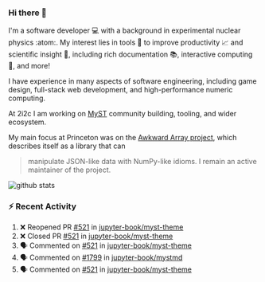 ### Hi there 👋 

I'm a software developer 💻 with a background in experimental nuclear physics :atom:. My interest lies in tools :wrench: to improve productivity :chart_with_upwards_trend: and scientific insight :telescope:, including rich documentation 📚, interactive computing 🧮, and more! 

I have experience in many aspects of software engineering, including game design, full-stack web development, and high-performance numeric computing. 

At 2i2c I am working on [MyST](https://github.com/jupyter-book/mystmd) community building, tooling, and wider ecosystem. 

My main focus at Princeton was on the [Awkward Array project](awkward-array.org/), which describes itself as a library that can 
> manipulate JSON-like data with NumPy-like idioms. I remain an active maintainer of the project. 

![github stats](https://github-readme-stats.vercel.app/api?username=agoose77&show_icons=true&hide_rank=true&hide_title=true&bg_color=30,e76445,904e95&text_color=efe3ec&icon_color=efe3ec)
<!--
**agoose77/agoose77** is a ✨ _special_ ✨ repository because its `README.md` (this file) appears on your GitHub profile.

Here are some ideas to get you started:

- 🔭 I’m currently working on ...
- 🌱 I’m currently learning ...
- 👯 I’m looking to collaborate on ...
- 🤔 I’m looking for help with ...
- 💬 Ask me about ...
- 📫 How to reach me: ...
- 😄 Pronouns: ...
- ⚡ Fun fact: ...
-->

### :zap: Recent Activity

<!--START_SECTION:activity-->
1. ❌ Reopened PR [#521](https://github.com/jupyter-book/myst-theme/pull/521) in [jupyter-book/myst-theme](https://github.com/jupyter-book/myst-theme)
2. ❌ Closed PR [#521](https://github.com/jupyter-book/myst-theme/pull/521) in [jupyter-book/myst-theme](https://github.com/jupyter-book/myst-theme)
3. 🗣 Commented on [#521](https://github.com/jupyter-book/myst-theme/pull/521#issuecomment-2616172138) in [jupyter-book/myst-theme](https://github.com/jupyter-book/myst-theme)
4. 🗣 Commented on [#1799](https://github.com/jupyter-book/mystmd/pull/1799#issuecomment-2616127614) in [jupyter-book/mystmd](https://github.com/jupyter-book/mystmd)
5. 🗣 Commented on [#521](https://github.com/jupyter-book/myst-theme/pull/521#issuecomment-2616106034) in [jupyter-book/myst-theme](https://github.com/jupyter-book/myst-theme)
<!--END_SECTION:activity-->
